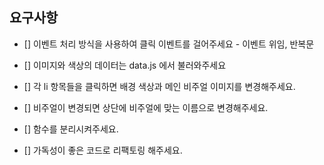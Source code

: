 <h2> 요구사항 </h2>

- [] 이벤트 처리 방식을 사용하여 클릭 이벤트를 걸어주세요 - 이벤트 위임, 반복문

- [] 이미지와 색상의 데이터는 data.js 에서 불러와주세요

- [] 각 li 항목들을 클릭하면 배경 색상과 메인 비주얼 이미지를 변경해주세요.

- [] 비주얼이 변경되면 상단에 비주얼에 맞는 이름으로 변경해주세요.

- [] 함수를 분리시켜주세요.

- [] 가독성이 좋은 코드로 리팩토링 해주세요.


